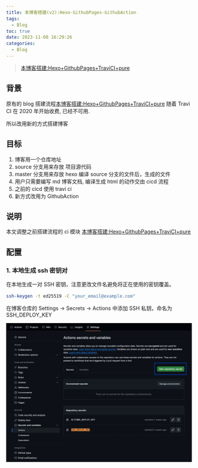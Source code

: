 ```yaml
---
title: 本博客搭建(v2):Hexo-GithubPages-GithubAction
tags:
  - Blog
toc: true
date: 2023-11-08 16:29:26
categories:
  - Blog
---
```


>[本博客搭建:Hexo+GithubPages+TraviCI+pure](https://altman-xu.github.io/2021/04/19/Build-Blog-Hexo-GithubPages-TraviCI-Pure/)

## 背景
原有的 blog 搭建流程[本博客搭建:Hexo+GithubPages+TraviCI+pure](https://altman-xu.github.io/2021/04/19/Build-Blog-Hexo-GithubPages-TraviCI-Pure/) 随着 Travi CI 在 2020 年开始收费, 已经不可用. 

所以改用新的方式搭建博客

## 目标
1. 博客用一个仓库地址
  1. source 分支用来存放 项目源代码
  2. master 分支用来存放 hexo 编译 source 分支的文件后，生成的文件
2. 用户只需要编写 md 博客文档, 编译生成 html 的动作交由 cicd 流程
  1. 之前的 cicd 使用 travi ci
  2. 新方式改用为 GithubAction

## 说明

本文调整之前搭建流程的 ci 模块 [本博客搭建:Hexo+GithubPages+TraviCI+pure](https://altman-xu.github.io/2021/04/19/Build-Blog-Hexo-GithubPages-TraviCI-Pure/#Travis-CI-%E8%87%AA%E5%8A%A8%E5%8C%96%E9%83%A8%E7%BD%B2%E6%96%B9%E6%A1%88) 

## 配置

### 1. 本地生成 ssh 密钥对

在本地生成一对 SSH 密钥，注意更改文件名避免将正在使用的密钥覆盖。

```sh
ssh-keygen -t ed25519 -C "your_email@example.com"
```

在博客仓库的 Settings -> Secrets -> Actions 中添加 SSH 私钥，命名为 SSH_DEPLOY_KEY

![20231108-gitaction-1](https://raw.githubusercontent.com/altman-xu/Image/master/20231108-gitaction-1.png)